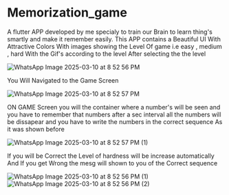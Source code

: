 # Memorization_game

A flutter APP developed by me specialy to train our Brain to learn thing's smartly and make it remember easily.
This APP contains a Beautiful UI With Attractive Colors 
With images showing the Level Of game i.e easy , medium , hard With the Gif's according to the level 
After selecting the the level 

<img src="https://github.com/user-attachments/assets/40c1c46e-4d5e-4301-be8e-850f00722400" alt="WhatsApp Image 2025-03-10 at 8 52 56 PM" style="max-width: 100%; height: auto;">

You Will Navigated to the Game Screen 

<img src="https://github.com/user-attachments/assets/c568fb3f-1fe4-414c-b834-b16417c30225" alt="WhatsApp Image 2025-03-10 at 8 52 57 PM" style="max-width: 100%; height: auto;">

ON GAME Screen you will the container where a number's will be seen and you have to remember that numbers 
after a sec interval all the numbers will be dissapear and you have to write the numbers in the correct sequence
As it was shown before 

<img src="https://github.com/user-attachments/assets/39ea670d-6d7a-4715-99c9-0776420d3f84" alt="WhatsApp Image 2025-03-10 at 8 52 57 PM (1)" style="max-width: 100%; height: auto;">

If you will be Correct the Level of hardness will be increase automatically 
And If you get Wrong the mesg will shown to you of the Correct sequence

<img src="https://github.com/user-attachments/assets/6d218cf7-c927-4893-b984-93baf61c047a" alt="WhatsApp Image 2025-03-10 at 8 52 56 PM (1)" style="max-width: 100%; height: auto;">

<img src="https://github.com/user-attachments/assets/55c83d52-c144-4df0-ba8c-df103760e99f" alt="WhatsApp Image 2025-03-10 at 8 52 56 PM (2)" style="max-width: 100%; height: auto;">
